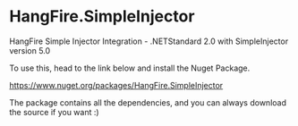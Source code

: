 HangFire.SimpleInjector
=======================

HangFire Simple Injector Integration - .NETStandard 2.0 with SimpleInjector version 5.0


To use this, head to the link below and install the Nuget Package. 

https://www.nuget.org/packages/HangFire.SimpleInjector

The package contains all the dependencies, and you can always download the source if you want :)

